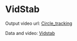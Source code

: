 # VidStab

Output video url: [Circle_tracking](https://drive.google.com/file/d/1QacFaSshi_ApMxBiqlUOH96zgJfO8Aiw/view?usp=sharing)

Data and video: [Vidstab](https://drive.google.com/drive/folders/1NWllrQCK8AtG_Jo69xN4dpLulEKH4rbi?usp=sharing)
